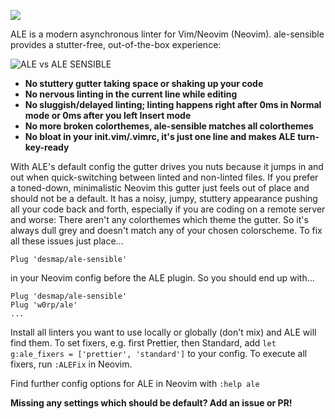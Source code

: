 ![](https://user-images.githubusercontent.com/43666255/50647950-37e9b280-0f7a-11e9-90b6-f1baa3b0128e.png)

ALE is a modern asynchronous linter for Vim/Neovim (Neovim). ale-sensible provides a stutter-free, out-of-the-box experience:

![ALE vs ALE SENSIBLE](https://user-images.githubusercontent.com/43666255/50647394-bba29f80-0f78-11e9-83be-1cd33c75ca32.png)

- **No stuttery gutter taking space or shaking up your code**
- **No nervous linting in the current line while editing**
- **No sluggish/delayed linting; linting happens right after 0ms in Normal mode or 0ms after you left Insert mode** 
- **No more broken colorthemes, ale-sensible matches all colorthemes**
- **No bloat in your init.vim/.vimrc, it's just one line and makes ALE turn-key-ready**

With ALE's default config the gutter drives you nuts because it jumps in and out when quick-switching between linted and non-linted files. If you prefer a toned-down, minimalistic Neovim this gutter just feels out of place and should not be a default. It has a noisy, jumpy, stuttery appearance pushing all your code back and forth, especially if you are coding on a remote server and worse: There aren't any colorthemes which theme the gutter. So it's always dull grey and doesn't match any of your chosen colorscheme. To fix all these issues just place...

```
Plug 'desmap/ale-sensible'
```
in your Neovim config before the ALE plugin. So you should end up with...
```
Plug 'desmap/ale-sensible'
Plug 'w0rp/ale'
...
```
Install all linters you want to use locally or globally (don't mix) and ALE will find them. To set fixers, e.g. first Prettier, then Standard, add `let g:ale_fixers = ['prettier', 'standard']` to your config. To execute all fixers, run `:ALEFix` in Neovim.

Find further config options for ALE in Neovim with `:help ale`

**Missing any settings which should be default? Add an issue or PR!**
